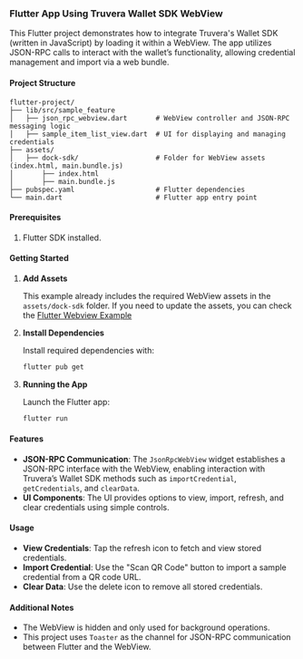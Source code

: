 ### Flutter App Using Truvera Wallet SDK WebView

This Flutter project demonstrates how to integrate Truvera's Wallet SDK (written in JavaScript) by loading it within a WebView. The app utilizes JSON-RPC calls to interact with the wallet’s functionality, allowing credential management and import via a web bundle.

#### **Project Structure**

```
flutter-project/
├── lib/src/sample_feature
│   ├── json_rpc_webview.dart       # WebView controller and JSON-RPC messaging logic
│   ├── sample_item_list_view.dart  # UI for displaying and managing credentials
├── assets/
│   ├── dock-sdk/                   # Folder for WebView assets (index.html, main.bundle.js)
│       ├── index.html
│       ├── main.bundle.js
├── pubspec.yaml                    # Flutter dependencies
└── main.dart                       # Flutter app entry point
```

#### **Prerequisites**

1. Flutter SDK installed.

#### **Getting Started**

1. **Add Assets**

   This example already includes the required WebView assets in the `assets/dock-sdk` folder. If you need to update the assets, you can check the [Flutter Webview Example](../flutter-webview/)

2. **Install Dependencies**

   Install required dependencies with:
   ```bash
   flutter pub get
   ```

3. **Running the App**

   Launch the Flutter app:
   ```bash
   flutter run
   ```

#### **Features**

- **JSON-RPC Communication**: The `JsonRpcWebView` widget establishes a JSON-RPC interface with the WebView, enabling interaction with Truvera’s Wallet SDK methods such as `importCredential`, `getCredentials`, and `clearData`.
- **UI Components**: The UI provides options to view, import, refresh, and clear credentials using simple controls.

#### **Usage**

- **View Credentials**: Tap the refresh icon to fetch and view stored credentials.
- **Import Credential**: Use the "Scan QR Code" button to import a sample credential from a QR code URL.
- **Clear Data**: Use the delete icon to remove all stored credentials.

#### **Additional Notes**

- The WebView is hidden and only used for background operations.
- This project uses `Toaster` as the channel for JSON-RPC communication between Flutter and the WebView.

